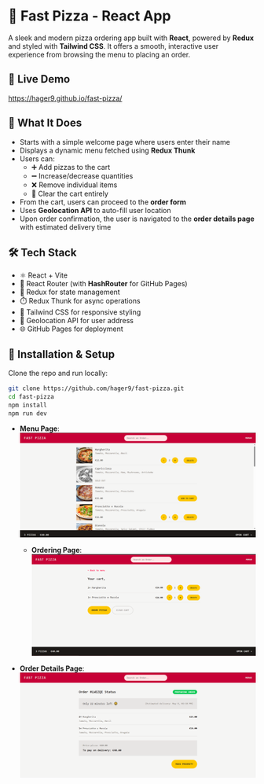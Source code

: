 # 🍕 Fast Pizza - React App

A sleek and modern pizza ordering app built with **React**, powered by **Redux** and styled with **Tailwind CSS**. It offers a smooth, interactive user experience from browsing the menu to placing an order.

## 🚀 Live Demo
  https://hager9.github.io/fast-pizza/



## 💭 What It Does
- Starts with a simple welcome page where users enter their name
- Displays a dynamic menu fetched using **Redux Thunk**
- Users can:
  - ➕ Add pizzas to the cart
  - ➖ Increase/decrease quantities
  - ❌ Remove individual items
  - 🧹 Clear the cart entirely
- From the cart, users can proceed to the **order form**
- Uses **Geolocation API** to auto-fill user location
- Upon order confirmation, the user is navigated to the **order details page** with estimated delivery time



## 🛠 Tech Stack

- ⚛️ React + Vite
- 🔁 React Router (with **HashRouter** for GitHub Pages)
- 🧠 Redux for state management
- ⏱️ Redux Thunk for async operations
- 💅 Tailwind CSS for responsive styling
- 📍 Geolocation API for user address
- 🌐 GitHub Pages for deployment


## 📁 Installation & Setup

Clone the repo and run locally:

```bash
git clone https://github.com/hager9/fast-pizza.git
cd fast-pizza
npm install
npm run dev
```





- **Menu Page**: 
  ![Menu Page](https://github.com/hager9/fast-pizza/blob/main/public/menu.png)

  - **Ordering Page**: 
  ![Ordering Page](https://github.com/hager9/fast-pizza/blob/main/public/ordering.png)


- **Order Details Page**: 
  ![Order Details Page ](https://github.com/hager9/fast-pizza/blob/main/public/order%20details.png)
